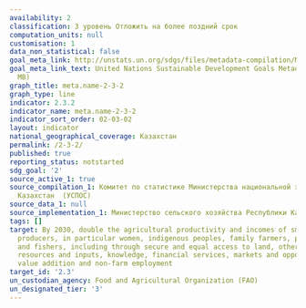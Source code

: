 ```yaml
---
availability: 2
classification: 3 уровень Отложить на более поздний срок
computation_units: null
customisation: 1
data_non_statistical: false
goal_meta_link: http://unstats.un.org/sdgs/files/metadata-compilation/Metadata-Goal-2.pdf
goal_meta_link_text: United Nations Sustainable Development Goals Metadata (PDF 4.0
  MB)
graph_title: meta.name-2-3-2
graph_type: line
indicator: 2.3.2
indicator_name: meta.name-2-3-2
indicator_sort_order: 02-03-02
layout: indicator
national_geographical_coverage: Казахстан
permalink: /2-3-2/
published: true
reporting_status: notstarted
sdg_goal: '2'
source_active_1: true
source_compilation_1: Комитет по статистике Министерства национальной экономики Республики
  Казахстан  (УСПОС)
source_data_1: null
source_implementation_1: Министерство сельского хозяйства Республики Казахстан
tags: []
target: By 2030, double the agricultural productivity and incomes of small-scale food
  producers, in particular women, indigenous peoples, family farmers, pastoralists
  and fishers, including through secure and equal access to land, other productive
  resources and inputs, knowledge, financial services, markets and opportunities for
  value addition and non-farm employment
target_id: '2.3'
un_custodian_agency: Food and Agricultural Organization (FAO)
un_designated_tier: '3'
---
```

